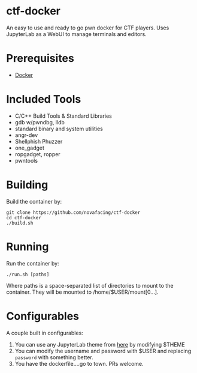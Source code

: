 # ctf-docker

An easy to use and ready to go pwn docker for CTF players. Uses JupyterLab as a WebUI to manage terminals and editors.

# Prerequisites
- [Docker](https://docs.docker.com/get-docker/)

# Included Tools
- C/C++ Build Tools & Standard Libraries
- gdb w/pwndbg, lldb
- standard binary and system utilities
- angr-dev
- Shellphish Phuzzer
- one_gadget
- ropgadget, ropper
- pwntools

# Building
Build the container by:
```
git clone https://github.com/novafacing/ctf-docker
cd ctf-docker
./build.sh
```

# Running

Run the container by:

```
./run.sh [paths]
```

Where paths is a space-separated list of directories to mount to the container. They will be mounted to /home/$USER/mount[0...].

# Configurables

A couple built in configurables:

1. You can use any JupyterLab theme from [here](https://github.com/arbennett/jupyterlab-themes) by modifying $THEME
2. You can modify the username and password with $USER and replacing `password` with something better.
3. You have the dockerfile....go to town. PRs welcome.
